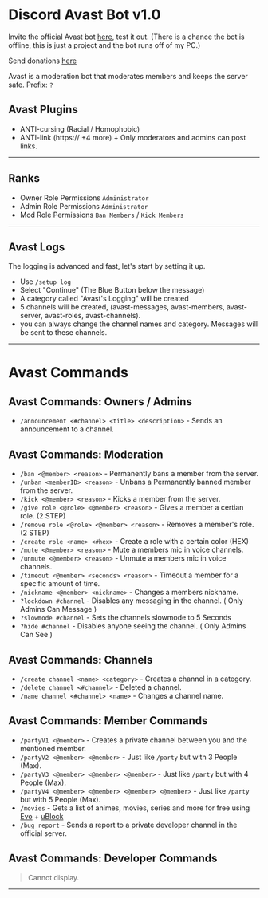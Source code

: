 # Discord Avast Bot v1.0
Invite the official Avast bot [here](https://discord.com/api/oauth2/authorize?client_id=1065476974358835260&permissions=1110214634582&scope=bot), test it out. (There is a chance the bot is offline, this is just a project and the bot runs off of my PC.)

Send donations [here](https://www.paypal.com/paypalme/kioxs)

Avast is a moderation bot that moderates members and keeps the server safe. 
Prefix: `?`
## Avast Plugins
- ANTI-cursing (Racial / Homophobic)
- ANTI-link (https:// +4 more) + Only moderators and admins can post links.
- -------
## Ranks
- Owner Role Permissions `Administrator`
- Admin Role Permissions `Administrator`
- Mod Role Permissions `Ban Members` / `Kick Members`
- -------
## Avast Logs 
The logging is advanced and fast, let's start by setting it up.
- Use `/setup log`
- Select "Continue" (The Blue Button below the message)
- A category called "Avast's Logging" will be created 
- 5 channels will be created, (avast-messages, avast-members, avast-server, avast-roles, avast-channels).
- you can always change the channel names and category.
Messages will be sent to these channels.
- -------
# Avast Commands
## Avast Commands: Owners / Admins
- `/announcement <#channel> <title> <description>` - Sends an announcement to a channel.
## Avast Commands: Moderation
- `/ban <@member> <reason>` - Permanently bans a member from the server.
- `/unban <memberID> <reason>` - Unbans a Permanently banned member from the server.
- `/kick <@member> <reason>` - Kicks a member from the server.
- `/give role <@role> <@member> <reason>` - Gives a member a certian role. (2 STEP)
- `/remove role <@role> <@member> <reason>` - Removes a member's role. (2 STEP)
- `/create role <name> <#hex>` - Create a role with a certain color (HEX) 
- `/mute <@member> <reason>` - Mute a members mic in voice channels.
- `/unmute <@member> <reason>` - Unmute a members mic in voice channels.
- `/timeout <@member> <seconds> <reason>` - Timeout a member for a specific amount of time.
- `/nickname <@member> <nickname>` - Changes a members nickname.
- `?lockdown #channel` - Disables any messaging in the channel. ( Only Admins Can Message ) 
- `?slowmode #channel` - Sets the channels slowmode to 5 Seconds
- `?hide #channel` - Disables anyone seeing the channel. ( Only Admins Can See ) 
## Avast Commands: Channels
- `/create channel <name> <category>` - Creates a channel in a category.
- `/delete channel <#channel>` - Deleted a channel.
- `/name channel <#channel> <name>` - Changes a channel name.
## Avast Commands: Member Commands
- `/partyV1 <@member>` - Creates a private channel between you and the mentioned member.
- `/partyV2 <@member> <@member>` - Just like `/party` but with 3 People (Max). 
- `/partyV3 <@member> <@member> <@member>` - Just like `/party` but with 4 People (Max). 
- `/partyV4 <@member> <@member> <@member> <@member>` - Just like `/party` but with 5 People (Max). 
- `/movies` - Gets a list of animes, movies, series and more for free using [Evo](https://ev01.to) + [uBlock](https://chrome.google.com/webstore/detail/ublock-origin/cjpalhdlnbpafiamejdnhcphjbkeiagm?hl=en)
- `/bug report` - Sends a report to a private developer channel in the official server.
## Avast Commands: Developer Commands
> Cannot display.
- -------
